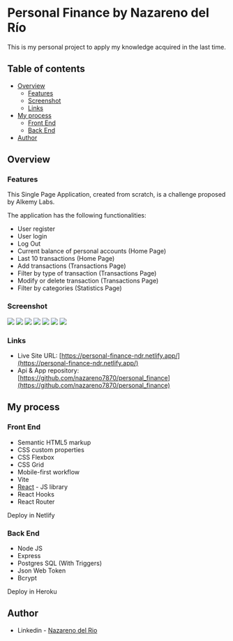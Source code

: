 
# Personal Finance by Nazareno del Río

This is my personal project to apply my knowledge acquired in the last time.

## Table of contents

- [Overview](#overview)
  - [Features](#features)
  - [Screenshot](#screenshot)
  - [Links](#links)
- [My process](#my-process)
  - [Front End](#front-end)
  - [Back End](#back-end)
- [Author](#author)


## Overview

### Features

This Single Page Application, created from scratch, is a challenge proposed by Alkemy Labs.

The application has the following functionalities:

- User register 
- User login 
- Log Out 
- Current balance of personal accounts (Home Page) 
- Last 10 transactions (Home Page) 
- Add transactions (Transactions Page) 
- Filter by type of transaction (Transactions Page) 
- Modify or delete transaction (Transactions Page) 
- Filter by categories (Statistics Page) 


### Screenshot

![](mobile-login.jpg)
![](mobile-signup.jpg)
![](mobile-wallet.jpg)
![](mobile-addTransaction.jpg)
![](desktop-home.jpg)
![](desktop-new-transaction.jpg)
![](desktop-stats.jpg)



### Links

- Live Site URL: [https://personal-finance-ndr.netlify.app/](https://personal-finance-ndr.netlify.app/)
- Api & App repository: [https://github.com/nazareno7870/personal_finance](https://github.com/nazareno7870/personal_finance)


## My process

### Front End

- Semantic HTML5 markup
- CSS custom properties
- CSS Flexbox
- CSS Grid
- Mobile-first workflow
- Vite
- [React](https://reactjs.org/) - JS library
- React Hooks
- React Router

Deploy in Netlify

### Back End
- Node JS
- Express
- Postgres SQL (With Triggers)
- Json Web Token
- Bcrypt

Deploy in Heroku

## Author

- Linkedin - [Nazareno del Rio](https://www.linkedin.com/in/nazarenodelrio/)
